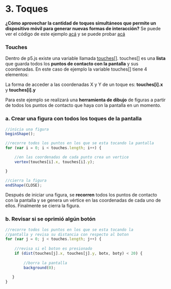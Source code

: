 # 3. Toques

 **¿Cómo aprovechar la cantidad de toques simultáneos que permite un dispositivo móvil para generar nuevas formas de interacción?** Se puede ver el código de este ejemplo [acá](http://alpha.editor.p5js.org/laurajunco/sketches/Hki-lpvkM) y se puede probar [acá](http://alpha.editor.p5js.org/full/Hki-lpvkM)

### Touches

Dentro de p5.js existe una variable llamada [touches\[\]](https://p5js.org/reference/#/p5/touches). touches\[\] es una **lista** que guarda todos los **puntos de contacto con la pantalla** y sus coordenadas.  En este caso de ejemplo la variable touches\[\] tiene 4 elementos:

La forma de acceder a las coordenadas X y Y de un toque es: **touches\[i\].x** y **touches\[i\].y**

Para este ejemplo se realizará una **herramienta de dibujo** de figuras a partir de todos los puntos de contacto que haya con la pantalla en un momento.

### a. Crear una figura con todos los toques de la pantalla

```javascript
//inicia una figura
beginShape();

//recorre todos los puntos en los que se esta tocando la pantalla
for (var i = 0; i < touches.length; i++) {

    //en las coordenadas de cada punto crea un vertice
    vertex(touches[i].x, touches[i].y);

}

//cierra la figura
endShape(CLOSE);
```

Después de iniciar una figura, se **recorren** todos los puntos de contacto con la pantalla y se genera un vértice en las coordenadas de cada uno de ellos. Finalmente se cierra la figura.

### b. Revisar si se oprimió algún botón

```javascript
//recorre todos los puntos en los que se esta tocando la
//pantalla y revisa su distancia con respecto al boton
for (var j = 0; j < touches.length; j++) {
 
    //revisa si el boton es presionado
    if (dist(touches[j].x, touches[j].y, botx, boty) < 20) {
 
        //borra la pantalla
        background(0);
    
   }
}
```

